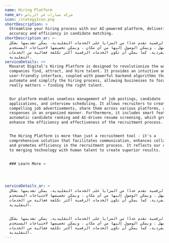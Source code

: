 ```yaml
---
name: Hiring Platform
name_ar: شركة مسارات في الرياض
icon: /stategyIcon.png
shortDescription: >
  Streamline your hiring process with our AI-powered platform, delivering
  accuracy and efficiency in candidate matching.
shortDescription_ar: >-
  الخدمات الرقمية تقدم عددًا من المزايا على الخدمات التقليدية. يمكن تقديمها بشكل
  أسرع وأسهل ، ويمكن الوصول إليها من أي مكان ، ويمكن تخصيصها لاحتياجات المستخدم
  الفردية. كما يمكن أن تكون الخدمات الرقمية أكثر تكلفة فعالية من الخدمات
  التقليدية.
serviceDetails: >+
  Masarat Digital's Hiring Platform is designed to revolutionize the way
  companies find, attract, and hire talent. It provides an intuitive and
  user-friendly interface, coupled with powerful backend algorithms that
  automate and simplify the hiring process, allowing businesses to focus on what
  really matters – finding the right talent.


  Our platform enables seamless management of job postings, candidate
  applications, and interview scheduling. It allows recruiters to create
  compelling job advertisements, share them across various platforms, and manage
  responses in an organized manner. Furthermore, it includes smart features like
  automatic candidate ranking and AI-driven resume screening, which greatly
  enhance the efficiency and effectiveness of the recruitment process.


  The Hiring Platform is more than just a recruitment tool - it's a
  comprehensive solution that facilitates communication, enhances collaboration,
  and promotes efficiency in the recruitment process. It reflects our commitment
  to merging technology with human talent to create superior results.


  ### Learn More →




serviceDetails_ar: >
  الخدمات الرقمية تقدم عددًا من المزايا على الخدمات التقليدية. يمكن تقديمها بشكل
  أسرع وأسهل ، ويمكن الوصول إليها من أي مكان ، ويمكن تخصيصها لاحتياجات المستخدم
  الفردية. كما يمكن أن تكون الخدمات الرقمية أكثر تكلفة فعالية من الخدمات
  التقليدية.


  الخدمات الرقمية تقدم عددًا من المزايا على الخدمات التقليدية. يمكن تقديمها بشكل
  أسرع وأسهل ، ويمكن الوصول إليها من أي مكان ، ويمكن تخصيصها لاحتياجات المستخدم
  الفردية. كما يمكن أن تكون الخدمات الرقمية أكثر تكلفة فعالية من الخدمات
  التقليدية.
---
```


